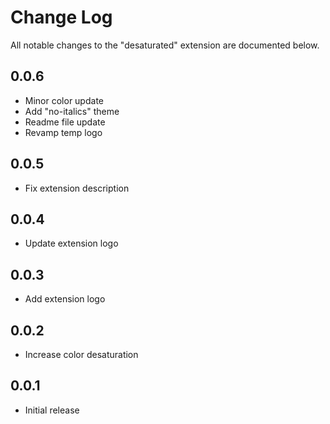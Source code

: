 # Change Log

All notable changes to the "desaturated" extension are documented below.

## 0.0.6

- Minor color update
- Add "no-italics" theme
- Readme file update
- Revamp temp logo

## 0.0.5

- Fix extension description

## 0.0.4

- Update extension logo

## 0.0.3

- Add extension logo

## 0.0.2

- Increase color desaturation

## 0.0.1

- Initial release
